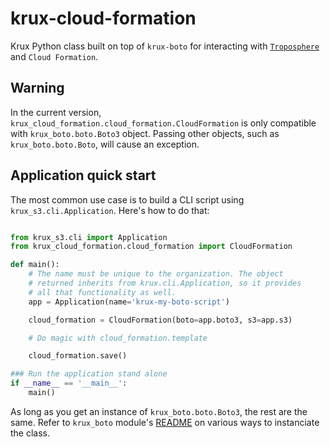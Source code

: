 # krux-cloud-formation

Krux Python class built on top of `krux-boto` for interacting with [`Troposphere`](https://github.com/cloudtools/troposphere) and `Cloud Formation`.

## Warning

In the current version, `krux_cloud_formation.cloud_formation.CloudFormation` is only compatible with `krux_boto.boto.Boto3` object. Passing other objects, such as `krux_boto.boto.Boto`, will cause an exception.

## Application quick start

The most common use case is to build a CLI script using `krux_s3.cli.Application`.
Here's how to do that:

```python

from krux_s3.cli import Application
from krux_cloud_formation.cloud_formation import CloudFormation

def main():
    # The name must be unique to the organization. The object
    # returned inherits from krux.cli.Application, so it provides
    # all that functionality as well.
    app = Application(name='krux-my-boto-script')

    cloud_formation = CloudFormation(boto=app.boto3, s3=app.s3)

    # Do magic with cloud_formation.template

    cloud_formation.save()

### Run the application stand alone
if __name__ == '__main__':
    main()

```

As long as you get an instance of `krux_boto.boto.Boto3`, the rest are the same. Refer to `krux_boto` module's [README](https://github.com/krux/python-krux-boto/blob/master/README.md) on various ways to instanciate the class.
